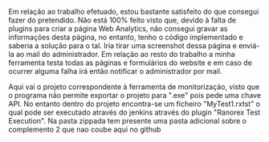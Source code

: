 Em relação ao trabalho efetuado, estou bastante satisfeito 
do que consegui fazer do pretendido. 
Não está 100% feito visto que, devido à falta de plugins 
para criar a página Web Analytics, não consegui gravar as informações desta página, no entanto, tenho o código implementado e saberia a solução para o tal.
Iria tirar uma screenshot dessa página e enviá-la ao mail do administrador.
Em relação ao resto do trabalho a minha ferramenta testa todas as páginas e formulários do website e em caso de ocurrer alguma
falha irá então notificar o administrador por mail. 


Aqui vai o projeto correspondente à ferramenta de monitorização, visto que o
programa não permite exportar o projeto para ".exe" pois pede uma chave API.
No entanto dentro do projeto encontra-se um ficheiro "MyTest1.rxtst" o qual
pode ser executado através do jenkins através do plugin "Ranorex Test 
Execution".
Na pasta zippada tem presente uma pasta adicional sobre o complemento 2 que nao coube aqui no github
